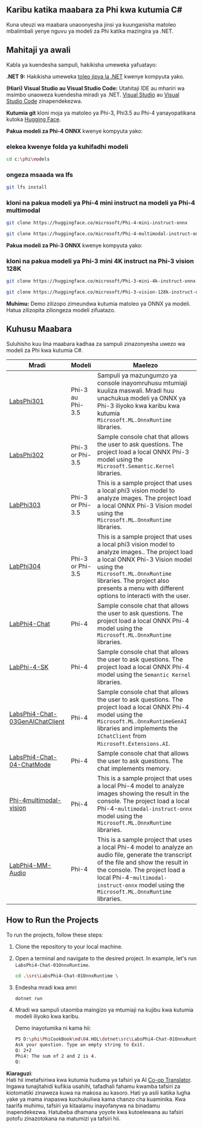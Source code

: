<!--
CO_OP_TRANSLATOR_METADATA:
{
  "original_hash": "903c509a6d0d1ecce00b849d7f753bdd",
  "translation_date": "2025-05-09T22:45:32+00:00",
  "source_file": "md/04.HOL/dotnet/readme.md",
  "language_code": "sw"
}
-->
## Karibu katika maabara za Phi kwa kutumia C#

Kuna uteuzi wa maabara unaoonyesha jinsi ya kuunganisha matoleo mbalimbali yenye nguvu ya modeli za Phi katika mazingira ya .NET.

## Mahitaji ya awali

Kabla ya kuendesha sampuli, hakikisha umeweka yafuatayo:

**.NET 9:** Hakikisha umeweka [toleo jipya la .NET](https://dotnet.microsoft.com/download/dotnet?WT.mc_id=aiml-137032-kinfeylo) kwenye kompyuta yako.

**(Hiari) Visual Studio au Visual Studio Code:** Utahitaji IDE au mhariri wa msimbo unaoweza kuendesha miradi ya .NET. [Visual Studio](https://visualstudio.microsoft.com?WT.mc_id=aiml-137032-kinfeylo) au [Visual Studio Code](https://code.visualstudio.com?WT.mc_id=aiml-137032-kinfeylo) zinapendekezwa.

**Kutumia git** kloni moja ya matoleo ya Phi-3, Phi3.5 au Phi-4 yanayopatikana kutoka [Hugging Face](https://huggingface.co/collections/lokinfey/phi-4-family-679c6f234061a1ab60f5547c).

**Pakua modeli za Phi-4 ONNX** kwenye kompyuta yako:

### elekea kwenye folda ya kuhifadhi modeli

```bash
cd c:\phi\models
```

### ongeza msaada wa lfs

```bash
git lfs install 
```

### kloni na pakua modeli ya Phi-4 mini instruct na modeli ya Phi-4 multimodal

```bash
git clone https://huggingface.co/microsoft/Phi-4-mini-instruct-onnx

git clone https://huggingface.co/microsoft/Phi-4-multimodal-instruct-onnx
```

**Pakua modeli za Phi-3 ONNX** kwenye kompyuta yako:

### kloni na pakua modeli ya Phi-3 mini 4K instruct na Phi-3 vision 128K

```bash
git clone https://huggingface.co/microsoft/Phi-3-mini-4k-instruct-onnx

git clone https://huggingface.co/microsoft/Phi-3-vision-128k-instruct-onnx-cpu
```

**Muhimu:** Demo zilizopo zimeundwa kutumia matoleo ya ONNX ya modeli. Hatua zilizopita ziliongeza modeli zifuatazo.

## Kuhusu Maabara

Suluhisho kuu lina maabara kadhaa za sampuli zinazonyesha uwezo wa modeli za Phi kwa kutumia C#.

| Mradi | Modeli | Maelezo |
| ------------ | -----------| ----------- |
| [LabsPhi301](../../../../../md/04.HOL/dotnet/src/LabsPhi301) | Phi-3 au Phi-3.5 | Sampuli ya mazungumzo ya console inayomruhusu mtumiaji kuuliza maswali. Mradi huu unachukua modeli ya ONNX ya Phi-3 iliyoko kwa karibu kwa kutumia `Microsoft.ML.OnnxRuntime` libraries. |
| [LabsPhi302](../../../../../md/04.HOL/dotnet/src/LabsPhi302) | Phi-3 or Phi-3.5 | Sample console chat that allows the user to ask questions. The project load a local ONNX Phi-3 model using the `Microsoft.Semantic.Kernel` libraries. |
| [LabPhi303](../../../../../md/04.HOL/dotnet/src/LabsPhi303) | Phi-3 or Phi-3.5 | This is a sample project that uses a local phi3 vision model to analyze images. The project load a local ONNX Phi-3 Vision model using the `Microsoft.ML.OnnxRuntime` libraries. |
| [LabPhi304](../../../../../md/04.HOL/dotnet/src/LabsPhi304) | Phi-3 or Phi-3.5 | This is a sample project that uses a local phi3 vision model to analyze images.. The project load a local ONNX Phi-3 Vision model using the `Microsoft.ML.OnnxRuntime` libraries. The project also presents a menu with different options to interacti with the user. | 
| [LabPhi4-Chat](../../../../../md/04.HOL/dotnet/src/LabsPhi4-Chat-01OnnxRuntime) | Phi-4 | Sample console chat that allows the user to ask questions. The project load a local ONNX Phi-4 model using the `Microsoft.ML.OnnxRuntime` libraries. |
| [LabPhi-4-SK](../../../../../md/04.HOL/dotnet/src/LabsPhi4-Chat-02SK) | Phi-4 | Sample console chat that allows the user to ask questions. The project load a local ONNX Phi-4 model using the `Semantic Kernel` libraries. |
| [LabsPhi4-Chat-03GenAIChatClient](../../../../../md/04.HOL/dotnet/src/LabsPhi4-Chat-03GenAIChatClient) | Phi-4 | Sample console chat that allows the user to ask questions. The project load a local ONNX Phi-4 model using the `Microsoft.ML.OnnxRuntimeGenAI` libraries and implements the `IChatClient` from `Microsoft.Extensions.AI`. |
| [LabsPhi4-Chat-04-ChatMode](../../../../../md/04.HOL/dotnet/src/LabsPhi4-Chat-04-ChatMode) | Phi-4 | Sample console chat that allows the user to ask questions. The chat implements memory. |
| [Phi-4multimodal-vision](../../../../../md/04.HOL/dotnet/src/LabsPhi4-MultiModal-01Images) | Phi-4 | This is a sample project that uses a local Phi-4 model to analyze images showing the result in the console. The project load a local Phi-4-`multimodal-instruct-onnx` model using the `Microsoft.ML.OnnxRuntime` libraries. |
| [LabPhi4-MM-Audio](../../../../../md/04.HOL/dotnet/src/LabsPhi4-MultiModal-02Audio) | Phi-4 |This is a sample project that uses a local Phi-4 model to analyze an audio file, generate the transcript of the file and show the result in the console. The project load a local Phi-4-`multimodal-instruct-onnx` model using the `Microsoft.ML.OnnxRuntime` libraries. |

## How to Run the Projects

To run the projects, follow these steps:

1. Clone the repository to your local machine.

1. Open a terminal and navigate to the desired project. In example, let's run `LabsPhi4-Chat-01OnnxRuntime`.

    ```bash
    cd .\src\LabsPhi4-Chat-01OnnxRuntime \
    ```

1. Endesha mradi kwa amri

    ```bash
    dotnet run
    ```

1. Mradi wa sampuli utaomba maingizo ya mtumiaji na kujibu kwa kutumia modeli iliyoko kwa karibu.

   Demo inayotumika ni kama hii:

   ```bash
   PS D:\phi\PhiCookBook\md\04.HOL\dotnet\src\LabsPhi4-Chat-01OnnxRuntime> dotnet run
   Ask your question. Type an empty string to Exit.
   Q: 2+2
   Phi4: The sum of 2 and 2 is 4.
   Q:
   ```

**Kiaraguzi**:  
Hati hii imetafsiriwa kwa kutumia huduma ya tafsiri ya AI [Co-op Translator](https://github.com/Azure/co-op-translator). Ingawa tunajitahidi kufikia usahihi, tafadhali fahamu kwamba tafsiri za kiotomatiki zinaweza kuwa na makosa au kasoro. Hati ya asili katika lugha yake ya mama inapaswa kuchukuliwa kama chanzo cha kuaminika. Kwa taarifa muhimu, tafsiri ya kitaalamu inayofanywa na binadamu inapendekezwa. Hatubeba dhamana yoyote kwa kutoelewana au tafsiri potofu zinazotokana na matumizi ya tafsiri hii.